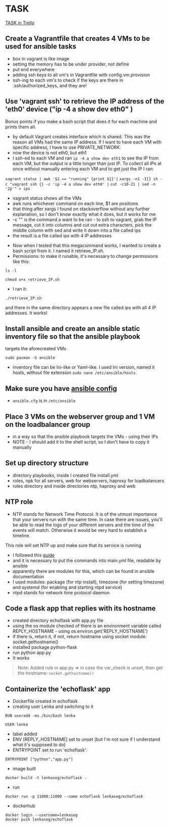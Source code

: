 # TASK
[TASK in Trello](https://trello.com/b/fgyo48m6/lenkas-tasks "Task in Trello")

## Create a Vagrantfile that creates 4 VMs to be used for ansible tasks
- box in vagrant is like image
- setting the memory has to be under provider, not define
- put end everywhere
- adding ssh keys to all vm's in Vagrantfile with config.vm.provision
- ssh-ing to each vm's to check if the keys are there in 
.ssh/authorized_keys, and they are!

## Use 'vagrant ssh' to retrieve the IP address of the 'eth0' device ("ip -4 a show dev eth0" ) 
Bonus points if you make a bash script that does it for each machine and prints them all.

- by default Vagrant creates interface which is shared. This was the reason all VMs had the same 
IP address. If I want to have each VM with specific address, I have to use PRIVATE_NETWORK. 
- now the device is not eth0, but eth1
- I ssh-ed to each VM and ran ```ip -4 a show dev eth1``` to see the IP from each VM, but 
the output is a little longer than just IP. 
To collect all IPs at once without manually entering each VM and to get just the IP I ran:

```vagrant status | awk '$2 == "running" {print $1}'|```
 ```xargs -n1 -I{} sh -c "vagrant ssh {} -c 'ip -4 a show dev eth0' |```
 ```cut -c10-21 | sed -n '2p'" > ips```

* vagrant status shows all the VMs
* awk runs whichever command on each line, $1 are positions
* that thing after xargs I found on stackoverflow without any further explanation, so I don't 
know exactly what it does, but it works for me
* -c "" is the command a want to be ran - to ssh to vagrant, grab the IP message, cut it into 
columns and cut out extra characters, pick the middle column with sed and write it down into a 
file called ips
* the result is a file called ips with 4 IP addresses

- Now when I tested that this megacommand works, I wanted to create a bash script from it. I 
named it retrieve_IP.sh.
- Permissions: to make it runable, it's necessary to change permissions like this:

```ls -l``` 

```chmod u+x retrieve_IP.sh```

- I ran it:

```./retrieve_IP.sh```

 and there in the same directory appears a new file called ips with all 4 IP 
addresses.
It works! 


## Install ansible and create an ansible static inventory file so that the ansible playbook 
targets the aforecreated VMs

```sudo pacman -S ansible```

- inventory file can be Ini-like or Yaml-like. I used Ini version, named it hosts, without file 
extension
```sudo nano /etc/ansible/hosts```

## Make sure you have [ansible config](https://docs.ansible.com/ansible/latest/installation_guide/intro_configuration.html)

- ```ansible.cfg``` is in ```/etc/ansible```


## Place 3 VMs on the webserver group and 1 VM on the loadbalancer group
- in a way so that the ansible playbook targets the VMs - using their IPs
- NOTE - I should add it to the shell script, so I don't have to copy it manually


## Set up directory structure
- directory playbooks, inside I created file install.yml
- roles, npk for all servers, web for webservers, haproxy for loadbalancers
- roles directory and inside directories ntp, haproxy and web

## NTP role
- NTP stands for Network Time Protocol. It is of the utmost importance that your servers run with 
the same time. In case there are issues, you'll be able to read the logs of your different 
servers and the time of the events will match. Otherwise it would be very hard to establish a 
timeline.

This role will set NTP up and make sure that its service is running 

- I followed this [guide](https://www.hugeserver.com/kb/config-time-date-centos-7-ntp/)
- and it is necessary to put the commands into main.yml file, readable by ansible
- apparently there are modules for this, which can be found in ansible documentation
- I used modules: package (for ntp install), timezone (for setting timezone) and systemd (for 
enabling and starting ntpd service)
- ntpd stands for network time protocol daemon
 
## Code a flask app that replies with its hostname

- created directory echoflask with app.py file
- using the os module checked of there is an environment variable called REPLY_HOSTNAME - using 
os.environ.get('REPLY_HOSTNAME')
- if there is, return it, if not, return hostname using socket module: socket.gethostname()
- installed package python-flask
- run python app.py
- It works
> Note: Added rule in app.py => in case the var_check is unset, then get the hostname: 
> ``` socket.gethostname() ```

## Containerize the 'echoflask' app

- Dockerfile created in echoflask
- creating user Lenka and switching to it

```
RUN useradd -ms /bin/bash lenka

USER lenka
```

- label added
- ENV [REPLY_HOSTNAME] set to unset (but I'm not sure if I understand what it's supposed to do)
- ENTRYPOINT set to run 'echoflask':

```
ENTRYPOINT ["python","app.py"]
```

- image built

```
docker build -t lenkaseg/echoflask .
```

- run

```
docker run -p 11000:11000 --name echoflask lenkaseg/echoflask
```

- dockerhub

``` 
docker login --username=lenkaseg
docker push lenkaseg/echoflask
``` 
